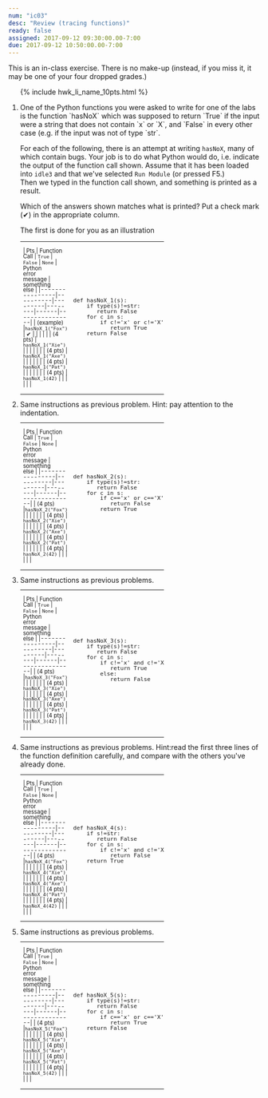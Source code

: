 ```yaml
---
num: "ic03"
desc: "Review (tracing functions)"
ready: false
assigned: 2017-09-12 09:30:00.00-7:00
due: 2017-09-12 10:50:00.00-7:00
---
```


<div style="display:none;">
https://ucsb-cs8-m17.github.io/hwk/ic03/
</div>

This is an in-class exercise.  There is no make-up (instead, if you miss it, it may be one of your four dropped grades.)

<style>
table.outputTable { width: 60%;
/*background-color: yellow;*/
font-size: 80%;
line-height: 98%;
}
table.outputTable * table * td { 
/* background-color: yellow; */
text-align: center;
}
table.outputTable * table * td span { 
background-color: yellow;
font-family: Arial Narrow, Arial, sans-serif;
font-size: 80%;
}
</style>


<ol>

{% include hwk_li_name_10pts.html %}

<li markdown="1"> One of the Python functions you were asked to write for one of the labs is the function `hasNoX` which was 
supposed to return `True` if the input were a string that does not contain `x` or `X`, and `False` in every other case (e.g.
if the input was not of type `str`.

For each of the following, there is an attempt at writing `hasNoX`, many of which contain bugs.  Your job is to do what Python
would do, i.e. indicate the output of the function call shown. 
Assume that it has been loaded into `idle3` and that we've selected `Run Module` (or pressed F5.)    
Then we typed in the function call shown, and something is printed as a result.  

Which of the answers shown matches what is printed?   Put a check mark (&#x2714;) in the appropriate column.

The first is done for you as an illustration

<table class="outputTable withLines">
<tr><td markdown="1">

| Pts | Function Call |  `True`  | `False` | `None` | Python<br>error<br>message | something<br>else |
|----------------|----------|---------|--------|------|----------------|
| <span>(example)</span> |`hasNoX_1("Fox")` | &#x2714;  |   |   |   |   |
| (4 pts)   | `hasNoX_1("Xie")` |   |   |   |   |   |
| (4 pts) | `hasNoX_1("Axe")` |   |   |   |   |   |
| (4 pts) | `hasNoX_1("Pat")` |   |   |   |   |   |
| (4 pts) | `hasNoX_1(42)` |   |   |   |   |   |

</td>
<td>
<pre>
def hasNoX_1(s):
    if type(s)!=str:
       return False
    for c in s:
        if c!='x' or c!='X':
           return True
    return False
</pre>
</td>
</tr>

</table>
</li>

<li> Same instructions as previous problem.  Hint: pay attention to the indentation.

<table class="outputTable withLines">
<tr><td markdown="1">

| Pts | Function Call |  `True`  | `False` | `None` | Python<br>error<br>message | something<br>else |
|----------------|----------|---------|--------|------|----------------|
| (4 pts) |`hasNoX_2("Fox")` |   |   |   |   |   |
| (4 pts) | `hasNoX_2("Xie")` |   |   |   |   |   |
| (4 pts) | `hasNoX_2("Axe")` |   |   |   |   |   |
| (4 pts) | `hasNoX_2("Pat")` |   |   |   |   |   |
| (4 pts) | `hasNoX_2(42)` |   |   |   |   |   |

</td>
<td>
<pre>
def hasNoX_2(s):
    if type(s)!=str:
       return False
    for c in s:
        if c=='x' or c=='X':
           return False
        return True

</pre>
</td>
</tr>

</table>


<div class="pagebreak">
</div>

</li>

<li> Same instructions as previous problems.

<table class="outputTable withLines">
<tr><td markdown="1">

| Pts | Function Call |  `True`  | `False` | `None` | Python<br>error<br>message | something<br>else |
|----------------|----------|---------|--------|------|----------------|
| (4 pts) |`hasNoX_3("Fox")` |   |   |   |   |   |
| (4 pts) | `hasNoX_3("Xie")` |   |   |   |   |   |
| (4 pts) | `hasNoX_3("Axe")` |   |   |   |   |   |
| (4 pts) | `hasNoX_3("Pat")` |   |   |   |   |   |
| (4 pts) | `hasNoX_3(42)` |   |   |   |   |   |

</td>
<td>
<pre>
def hasNoX_3(s):
    if type(s)!=str:
       return False
    for c in s:
        if c!='x' and c!='X':
           return True
        else:
           return False

</pre>
</td>
</tr>

</table>
</li>

<li> Same instructions as previous problems.  Hint:read the first three lines of the function definition carefully, and
compare with the others you've already done.

<table class="outputTable withLines">
<tr><td markdown="1">

| Pts | Function Call |  `True`  | `False` | `None` | Python<br>error<br>message | something<br>else |
|----------------|----------|---------|--------|------|----------------|
| (4 pts) |`hasNoX_4("Fox")` |   |   |   |   |   |
| (4 pts) | `hasNoX_4("Xie")` |   |   |   |   |   |
| (4 pts) | `hasNoX_4("Axe")` |   |   |   |   |   |
| (4 pts) | `hasNoX_4("Pat")` |   |   |   |   |   |
| (4 pts) | `hasNoX_4(42)` |   |   |   |   |   |

</td>
<td>
<pre>
def hasNoX_4(s):
    if s!=str:
       return False
    for c in s:
        if c!='x' and c!='X':
           return False
    return True

</pre>
</td>
</tr>

</table>
</li>

<li> Same instructions as previous problems. 

<table class="outputTable withLines">
<tr><td markdown="1">

| Pts | Function Call |  `True`  | `False` | `None` | Python<br>error<br>message | something<br>else |
|----------------|----------|---------|--------|------|----------------|
| (4 pts) |`hasNoX_5("Fox")` |   |   |   |   |   |
| (4 pts) | `hasNoX_5("Xie")` |   |   |   |   |   |
| (4 pts) | `hasNoX_5("Axe")` |   |   |   |   |   |
| (4 pts) | `hasNoX_5("Pat")` |   |   |   |   |   |
| (4 pts) | `hasNoX_5(42)` |   |   |   |   |   |

</td>
<td>
<pre>
def hasNoX_5(s):
    if type(s)!=str:
       return False
    for c in s:
        if c=='x' or c=='X':
           return True
    return False

</pre>
</td>
</tr>

</table>
</li>
</ol>

